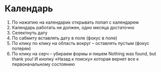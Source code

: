 # Календарь
1.	По нажатию на календарик открывать попап с календарем
2.	Календарь работать не должен, одно месяца достаточно
3.	Селектнуть дату
4.	По сабмиту вставлять дату в поле (фокус в поле)
5.	По клику по клику на область вокруг – оставлять пустым (фокус потерян)
6.	По клику на серч – убираем формы и пишем Nothing was found, but thank you! И кнопку «Назад к поиску» которая вернет все к первоначальному состоянию
